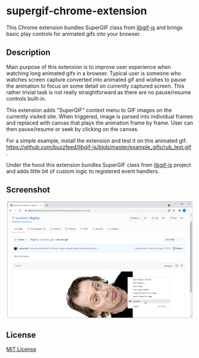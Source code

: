 # supergif-chrome-extension
This Chrome extension bundles SuperGIF class from [libgif-js](https://github.com/buzzfeed/libgif-js) and brings basic play controls for animated gifs into your browser.

## Description

Main purpose of this extension is to improve user experience when watching long animated gifs in a browser. Typical user is someone who watches screen capture converted into animated gif and wishes to pause the animation to focus on some detail on currently captured screen. This rather trivial task is not really straightforward as there are no pause/resume controls built-in.

This extension adds "SuperGIF" context menu to GIF images on the currently visited site. When triggered, image is parsed into individual frames and replaced with canvas that plays the animation frame by frame. User can then pause/resume or seek by clicking on the canvas.

For a simple example, install the extension and test it on this animated gif: https://github.com/buzzfeed/libgif-js/blob/master/example_gifs/rub_test.gif .

Under the hood this extension bundles SuperGIF class from [libgif-js](https://github.com/buzzfeed/libgif-js) project and adds little bit of custom logic to registered event handlers.

## Screenshot

![Screenshot](/docs/screenshot.png)

## License

[MIT License](./LICENSE)
